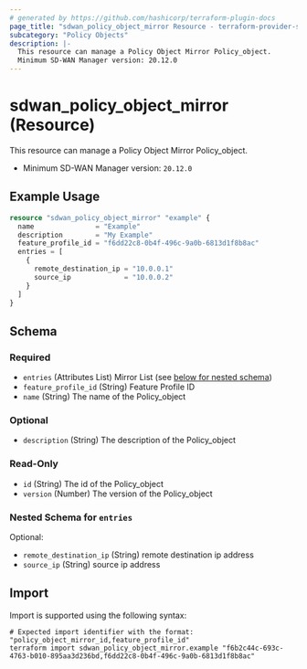 ```yaml
---
# generated by https://github.com/hashicorp/terraform-plugin-docs
page_title: "sdwan_policy_object_mirror Resource - terraform-provider-sdwan"
subcategory: "Policy Objects"
description: |-
  This resource can manage a Policy Object Mirror Policy_object.
  Minimum SD-WAN Manager version: 20.12.0
---
```


# sdwan_policy_object_mirror (Resource)

This resource can manage a Policy Object Mirror Policy_object.
  - Minimum SD-WAN Manager version: `20.12.0`

## Example Usage

```terraform
resource "sdwan_policy_object_mirror" "example" {
  name               = "Example"
  description        = "My Example"
  feature_profile_id = "f6dd22c8-0b4f-496c-9a0b-6813d1f8b8ac"
  entries = [
    {
      remote_destination_ip = "10.0.0.1"
      source_ip             = "10.0.0.2"
    }
  ]
}
```

<!-- schema generated by tfplugindocs -->
## Schema

### Required

- `entries` (Attributes List) Mirror List (see [below for nested schema](#nestedatt--entries))
- `feature_profile_id` (String) Feature Profile ID
- `name` (String) The name of the Policy_object

### Optional

- `description` (String) The description of the Policy_object

### Read-Only

- `id` (String) The id of the Policy_object
- `version` (Number) The version of the Policy_object

<a id="nestedatt--entries"></a>
### Nested Schema for `entries`

Optional:

- `remote_destination_ip` (String) remote destination ip address
- `source_ip` (String) source ip address

## Import

Import is supported using the following syntax:

```shell
# Expected import identifier with the format: "policy_object_mirror_id,feature_profile_id"
terraform import sdwan_policy_object_mirror.example "f6b2c44c-693c-4763-b010-895aa3d236bd,f6dd22c8-0b4f-496c-9a0b-6813d1f8b8ac"
```
